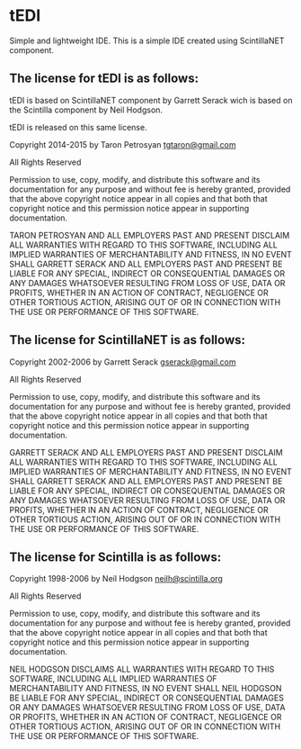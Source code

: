 # tEDI
Simple and lightweight IDE.
This is a simple IDE created using ScintillaNET component.

The license for tEDI is as follows:
-----------------------------------------------------------------------
tEDI is based on ScintillaNET component by Garrett Serack wich is based on the Scintilla component by Neil Hodgson.

tEDI is released on this same license.

Copyright 2014-2015 by Taron Petrosyan <tgtaron@gmail.com>

All Rights Reserved 

Permission to use, copy, modify, and distribute this software and its documentation for any purpose and without fee is hereby granted, provided that the above copyright notice appear in all copies and that both that copyright notice and this permission notice appear in supporting documentation. 

TARON PETROSYAN AND ALL EMPLOYERS PAST AND PRESENT DISCLAIM ALL WARRANTIES WITH REGARD TO THIS SOFTWARE, INCLUDING ALL IMPLIED WARRANTIES OF MERCHANTABILITY AND FITNESS, IN NO EVENT SHALL GARRETT SERACK AND ALL EMPLOYERS PAST AND PRESENT BE LIABLE FOR ANY SPECIAL, INDIRECT OR CONSEQUENTIAL DAMAGES OR ANY DAMAGES WHATSOEVER RESULTING FROM LOSS OF USE, DATA OR PROFITS, WHETHER IN AN ACTION OF CONTRACT, NEGLIGENCE OR OTHER TORTIOUS ACTION, ARISING OUT OF OR IN CONNECTION WITH THE USE OR PERFORMANCE OF THIS SOFTWARE. 


The license for ScintillaNET is as follows:
-----------------------------------------------------------------------
Copyright 2002-2006 by Garrett Serack <gserack@gmail.com>

All Rights Reserved 

Permission to use, copy, modify, and distribute this software and its documentation for any purpose and without fee is hereby granted, provided that the above copyright notice appear in all copies and that both that copyright notice and this permission notice appear in supporting documentation. 

GARRETT SERACK AND ALL EMPLOYERS PAST AND PRESENT DISCLAIM ALL WARRANTIES WITH REGARD TO THIS SOFTWARE, INCLUDING ALL IMPLIED WARRANTIES OF MERCHANTABILITY AND FITNESS, IN NO EVENT SHALL GARRETT SERACK AND ALL EMPLOYERS PAST AND PRESENT BE LIABLE FOR ANY SPECIAL, INDIRECT OR CONSEQUENTIAL DAMAGES OR ANY DAMAGES WHATSOEVER RESULTING FROM LOSS OF USE, DATA OR PROFITS, WHETHER IN AN ACTION OF CONTRACT, NEGLIGENCE OR OTHER TORTIOUS ACTION, ARISING OUT OF OR IN CONNECTION WITH THE USE OR PERFORMANCE OF THIS SOFTWARE. 

The license for Scintilla is as follows:
-----------------------------------------------------------------------
Copyright 1998-2006 by Neil Hodgson <neilh@scintilla.org>

All Rights Reserved 

Permission to use, copy, modify, and distribute this software and its documentation for any purpose and without fee is hereby granted, provided that the above copyright notice appear in all copies and that both that copyright notice and this permission notice appear in supporting documentation. 

NEIL HODGSON DISCLAIMS ALL WARRANTIES WITH REGARD TO THIS SOFTWARE, INCLUDING ALL IMPLIED WARRANTIES OF MERCHANTABILITY AND FITNESS, IN NO EVENT SHALL NEIL HODGSON BE LIABLE FOR ANY SPECIAL, INDIRECT OR CONSEQUENTIAL DAMAGES OR ANY DAMAGES WHATSOEVER RESULTING FROM LOSS OF USE, DATA OR PROFITS, WHETHER IN AN ACTION OF CONTRACT, NEGLIGENCE OR OTHER TORTIOUS ACTION, ARISING OUT OF OR IN CONNECTION WITH THE USE OR PERFORMANCE OF THIS SOFTWARE.
